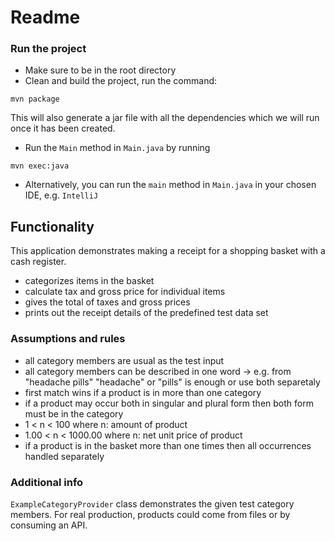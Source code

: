 # Readme

### Run the project
- Make sure to be in the root directory
- Clean and build the project, run the command:
```
mvn package
```
This will also generate a jar file with all the dependencies which we will run once
it has been created.
- Run the `Main` method in `Main.java` by running
```
mvn exec:java
```
- Alternatively, you can run the `main` method in `Main.java` in your chosen IDE, e.g. `IntelliJ`

## Functionality
This application demonstrates making a receipt for a shopping basket with a cash register.
- categorizes items in the basket
- calculate tax and gross price for individual items
- gives the total of taxes and gross prices
- prints out the receipt details of the predefined test data set

### Assumptions and rules

- all category members are usual as the test input
- all category members can be described in one word -> e.g. from "headache pills" "headache" or "pills" is enough or use both separetaly
- first match wins if a product is in more than one category
- if a product may occur both in singular and plural form then both form must be in the category
- 1 < n < 100 where n: amount of product
- 1.00 < n < 1000.00 where n: net unit price of product
- if a product is in the basket more than one times then all occurrences handled separately


### Additional info
`ExampleCategoryProvider` class demonstrates the given test category members. For real production, products could come
from files or by consuming an API. 
